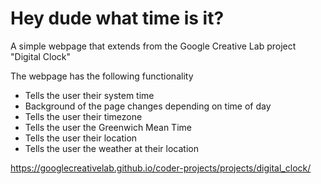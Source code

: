 # Hey dude what time is it?
A simple webpage that extends from the Google Creative Lab project "Digital Clock"

The webpage has the following functionality

- Tells the user their system time
- Background of the page changes depending on time of day
- Tells the user their timezone
- Tells the user the Greenwich Mean Time
- Tells the user their location
- Tells the user the weather at their location

https://googlecreativelab.github.io/coder-projects/projects/digital_clock/

